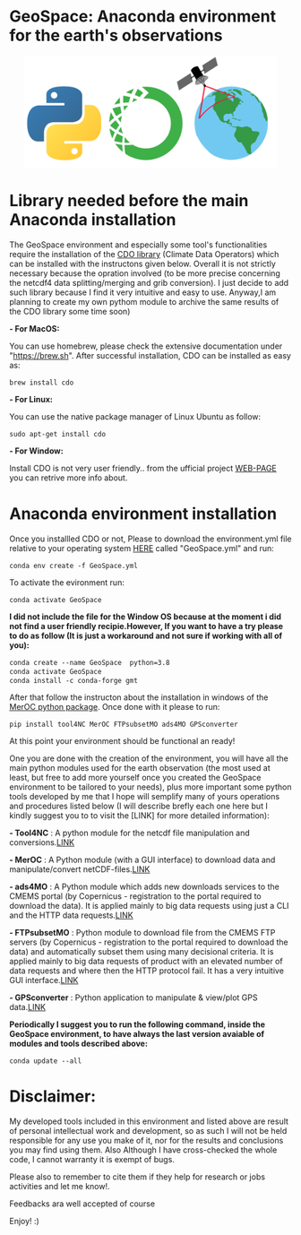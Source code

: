 # GeoSpace: Anaconda environment for the earth's observations 

<p align="center">
  <img width="" height="200" src='src/Logo.png'>
</p>

# Library needed before the main Anaconda installation

The GeoSpace environment and especially some tool's functionalities require the installation of the [CDO library](https://code.mpimet.mpg.de/projects/cdo/) (Climate Data Operators) which can be installed with the instructons given below. Overall it is not strictly necessary because the opration involved (to be more precise concerning the netcdf4 data splitting/merging and grib conversion). I just decide to add such library because I find it very intuitive and easy to use. Anyway,I am planning to create my own pythom module to archive the same results of the CDO library some time soon)

**- For MacOS:**

You can use homebrew, please check the extensive documentation under "https://brew.sh". After successful installation, CDO can be installed as easy as:

  ```
  brew install cdo
  ```

  **- For Linux:**
  
  You can use the native package manager of Linux Ubuntu as follow:

  ```
  sudo apt-get install cdo
  ```

  **- For Window:**

  Install CDO is not very user friendly.. from the ufficial project [WEB-PAGE](https://code.mpimet.mpg.de/projects/cdo/wiki/Win32) you can retrive more info about.

# Anaconda environment installation

Once you installled CDO or not, Please to download the environment.yml file relative to your operating system [HERE](https://anaconda.org/CSammarco/GeoSpace/files) called "GeoSpace.yml" and run:

```
conda env create -f GeoSpace.yml
```

To activate the evironment run:

```
conda activate GeoSpace
```

**I did not include the file for the Window OS because at the moment i did not find a user friendly recipie.However, If you want to have a try please to do as follow (It is just a workaround and not sure if working with all of you):**

```
conda create --name GeoSpace  python=3.8
conda activate GeoSpace
conda install -c conda-forge gmt 
```

After that follow the instructon about the installation in windows of the [MerOC python package](https://github.com/carmelosammarco/MerOC). Once done with it please to run:

```
pip install tool4NC MerOC FTPsubsetMO ads4MO GPSconverter
```

At this point your environment should be functional an ready!

One you are done with the creation of the environment, you will  have all the main python modules used for the earth observation (the most used at least, but free to add more yourself once you created the GeoSpace environment to be tailored to your needs), plus more important some  python tools  developed by me that I hope will semplify many of yours operations and procedures listed below (I will describe brefly each one here but I kindly suggest you to to visit the [LINK] for more detailed information):

**- Tool4NC** : A python module for the netcdf file manipulation and conversions.[LINK](https://github.com/carmelosammarco/Tool4NC)

**- MerOC** : A Python module (with a GUI interface) to download data and manipulate/convert netCDF-files.[LINK](https://github.com/carmelosammarco/MerOC)

**- ads4MO** : A Python module which adds new downloads services to the CMEMS portal (by Copernicus - registration to the portal required to download the data). It is applied mainly to big data requests using just a CLI and the HTTP data requests.[LINK](https://github.com/carmelosammarco/ads4MO)

**- FTPsubsetMO** : Python module to download file from the CMEMS FTP servers (by Copernicus - registration to the portal required to download the data) and automatically subset them using many decisional criteria. It is applied mainly to big data requests of product with an elevated number of data requests and where then the HTTP protocol fail. It has a very intuitive GUI interface.[LINK](https://github.com/carmelosammarco/FTPsubsetMO)

**- GPSconverter** : Python application to manipulate & view/plot GPS data.[LINK](https://github.com/carmelosammarco/GPSconverter)

**Periodically I suggest you to run  the following command, inside the GeoSpace environment, to have always the last version avaiable of modules and tools described above:**

```
conda update --all
```

# Disclaimer:

My developed tools included in this environment and listed above are result of personal intellectual work and development, so as such I will not be held responsible for any use you make of it, nor for the results and conclusions you may find using them. Also Although I have cross-checked the whole code, I cannot warranty it is exempt of bugs. 

Please also to remember to cite them  if they help for research or jobs activities and let me know!. 

Feedbacks ara well accepted of course

Enjoy! :)
